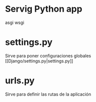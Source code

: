 

# Servig Python app 
asgi
wsgi



# settings.py
Sirve para poner configuraciones globales
[[Django/settings.py|settings.py]]




# urls.py
Sirve para definir las rutas de la aplicación
